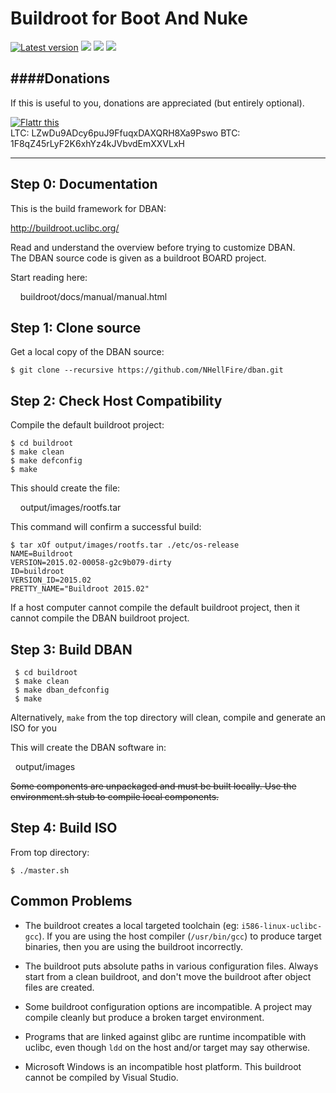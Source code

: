 Buildroot for Boot And Nuke
===========================  
[![](https://img.shields.io/github/downloads/NHellFire/dban/latest/total.svg "Latest version")](https://github.com/NHellFire/dban/releases/latest)
[![](https://img.shields.io/github/downloads/NHellFire/dban/v3.0.1/total.svg)](https://github.com/NHellFire/dban/releases/tag/v3.0.1)
[![](https://img.shields.io/github/downloads/NHellFire/dban/v3.0.0/total.svg)](https://github.com/NHellFire/dban/releases/tag/v3.0.0)
[![](https://img.shields.io/github/downloads/NHellFire/dban/v2.2.8/total.svg)](https://github.com/NHellFire/dban/releases/tag/v2.2.8)


####Donations
-------------

If this is useful to you, donations are appreciated (but entirely optional).

[![Flattr this](https://button.flattr.com/flattr-badge-large.png)](https://flattr.com/submit/auto?user_id=NHellFire&url=http%3A%2F%2Fgithub.com%2FNHellFire%2Fdban "Flattr this")  
LTC: LZwDu9ADcy6puJ9FfuqxDAXQRH8Xa9Pswo
BTC: 1F8qZ45rLyF2K6xhYz4kJVbvdEmXXVLxH

----

Step 0: Documentation
---------------------

This is the build framework for DBAN:

   http://buildroot.uclibc.org/

Read and understand the overview before trying to customize DBAN.  
The DBAN source code is given as a buildroot BOARD project.

Start reading here:

&nbsp;&nbsp;&nbsp;&nbsp;buildroot/docs/manual/manual.html

Step 1: Clone source
--------------------

Get a local copy of the DBAN source:

    $ git clone --recursive https://github.com/NHellFire/dban.git


Step 2:  Check Host Compatibility
---------------------------------

Compile the default buildroot project:

    $ cd buildroot
    $ make clean
    $ make defconfig
    $ make

This should create the file:

&nbsp;&nbsp;&nbsp;&nbsp;output/images/rootfs.tar

This command will confirm a successful build:

    $ tar xOf output/images/rootfs.tar ./etc/os-release
    NAME=Buildroot
    VERSION=2015.02-00058-g2c9b079-dirty
    ID=buildroot
    VERSION_ID=2015.02
    PRETTY_NAME="Buildroot 2015.02"

If a host computer cannot compile the default buildroot project, then it cannot 
compile the DBAN buildroot project.


Step 3: Build DBAN
------------------

     $ cd buildroot
     $ make clean
     $ make dban_defconfig
     $ make

Alternatively, `make` from the top directory will clean, compile and generate an ISO for you

This will create the DBAN software in:

&nbsp;&nbsp;output/images

~~Some components are unpackaged and must be built locally.  Use the
environment.sh stub to compile local components.~~


Step 4: Build ISO
------------------

From top directory:

    $ ./master.sh
    


Common Problems
---------------

* The buildroot creates a local targeted toolchain (eg:
  `i586-linux-uclibc-gcc`).  If you are using the host compiler (`/usr/bin/gcc`)
  to produce target binaries, then you are using the buildroot incorrectly.

* The buildroot puts absolute paths in various configuration files.  Always
  start from a clean buildroot, and don't move the buildroot after object files
  are created.

* Some buildroot configuration options are incompatible.  A project may compile
  cleanly but produce a broken target environment.

* Programs that are linked against glibc are runtime incompatible with uclibc,
  even though `ldd` on the host and/or target may say otherwise.

* Microsoft Windows is an incompatible host platform.  This buildroot cannot be
  compiled by Visual Studio.
